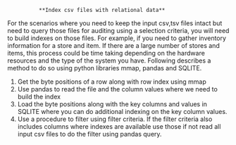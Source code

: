               **Index csv files with relational data**

For the scenarios where you need to keep the input csv,tsv files intact but need to query those files for auditing using a selection criteria, you will need to build indexes on those files. For example, if you need to gather inventory information for a store and item. If there are a large number of stores and items, this process could be time taking depending on the hardware resources and the type of the system you have.
Following describes a method to do so using python libraries mmap, pandas and SQLITE.
1)	Get the byte positions of a row along with row index using mmap
2)	Use pandas to read the file and the column values where we need to build the index
3)	Load the byte positions along with the key columns and values in SQLITE where you can do additional indexing on the key column values.
4)	Use a procedure to filter using filter criteria. If the filter criteria also includes columns where indexes are available use those if not read all input csv files to do the filter using pandas query.



